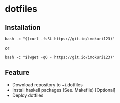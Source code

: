 # dotfiles

## Installation

`bash -c "$(curl -fsSL https://git.io/imokuri123)"`

or

`bash -c "$(wget -qO - https://git.io/imokuri123)"`

## Feature

* Download repository to ~/.dotfiles
* Install haskell packages (See. Makefile) [Optional]
* Deploy dotfiles
